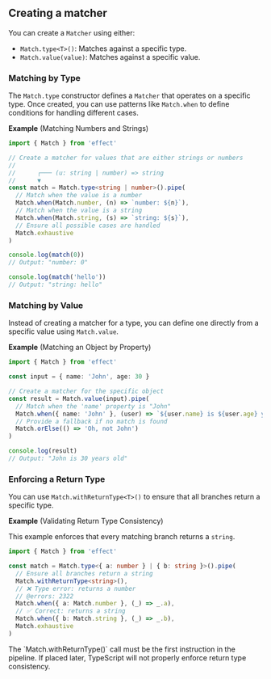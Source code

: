 ## Creating a matcher

You can create a `Matcher` using either:

- `Match.type<T>()`: Matches against a specific type.
- `Match.value(value)`: Matches against a specific value.

### Matching by Type

The `Match.type` constructor defines a `Matcher` that operates on a specific type. Once created, you can use patterns like `Match.when` to define conditions for handling different cases.

**Example** (Matching Numbers and Strings)

```ts twoslash
import { Match } from 'effect'

// Create a matcher for values that are either strings or numbers
//
//      ┌─── (u: string | number) => string
//      ▼
const match = Match.type<string | number>().pipe(
  // Match when the value is a number
  Match.when(Match.number, (n) => `number: ${n}`),
  // Match when the value is a string
  Match.when(Match.string, (s) => `string: ${s}`),
  // Ensure all possible cases are handled
  Match.exhaustive
)

console.log(match(0))
// Output: "number: 0"

console.log(match('hello'))
// Output: "string: hello"
```

### Matching by Value

Instead of creating a matcher for a type, you can define one directly from a specific value using `Match.value`.

**Example** (Matching an Object by Property)

```ts twoslash
import { Match } from 'effect'

const input = { name: 'John', age: 30 }

// Create a matcher for the specific object
const result = Match.value(input).pipe(
  // Match when the 'name' property is "John"
  Match.when({ name: 'John' }, (user) => `${user.name} is ${user.age} years old`),
  // Provide a fallback if no match is found
  Match.orElse(() => 'Oh, not John')
)

console.log(result)
// Output: "John is 30 years old"
```

### Enforcing a Return Type

You can use `Match.withReturnType<T>()` to ensure that all branches return a specific type.

**Example** (Validating Return Type Consistency)

This example enforces that every matching branch returns a `string`.

```ts twoslash
import { Match } from 'effect'

const match = Match.type<{ a: number } | { b: string }>().pipe(
  // Ensure all branches return a string
  Match.withReturnType<string>(),
  // ❌ Type error: returns a number
  // @errors: 2322
  Match.when({ a: Match.number }, (_) => _.a),
  // ✅ Correct: returns a string
  Match.when({ b: Match.string }, (_) => _.b),
  Match.exhaustive
)
```

<Aside type="note" title="Must Be First in the Pipeline">
  The `Match.withReturnType<T>()` call must be the first instruction in the pipeline.
  If placed later, TypeScript will not properly enforce return type consistency.
</Aside>
